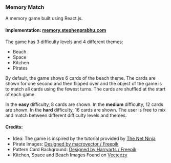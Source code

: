 <h3>Memory Match</h3>
<p>A memory game built using React.js.</p>
<h4>Implementation: <a href="https://memory.stephenprabhu.com/">memory.stephenprabhu.com</a></h4>
<p>The game has 3 difficulty levels and 4 different themes:
<ul>
    <li>Beach</li>
    <li>Space</li>
    <li>Kitchen</li>
    <li>Pirates</li>
</ul>
By default, the game shows 6 cards of the beach theme. The cards are shown for one second and then flipped over and the object of the game is to match all cards using the fewest turns. The cards are shuffled at the start of each game.
</p>
<p>
In the <strong>easy</strong> difficulty, 8 cards are shown. In the <strong>medium</strong> difficulty, 12 cards are shown. In the <strong>hard</strong> difficulty, 16 cards are shown. The user is free to mix and match between different difficulty levels and themes.
</p>

<h4>Credits:</h4>
<ul>
<li>Idea: The game is inspired by the tutorial provided by <a href="https://www.youtube.com/c/TheNetNinja">The Net Ninja</a></li>
<li>Pirate Images: <a href="http://www.freepik.com">Designed by macrovector / Freepik</a></li>
<li>Pattern Card Background: <a href="http://www.freepik.com">Designed by Harryarts / Freepik</a></li>
<li>Kitchen, Space and Beach Images Found on <a href="https://www.vecteezy.com/">Vecteezy</a></li>
</ul>
